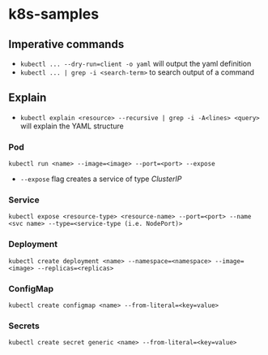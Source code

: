 # k8s-samples

## Imperative commands
- `kubectl ... --dry-run=client -o yaml` will output the yaml definition
- `kubectl ... | grep -i <search-term>` to search output of a command

## Explain
- `kubectl explain <resource> --recursive | grep -i -A<lines> <query>` will explain the YAML structure

### Pod
`kubectl run <name> --image=<image> --port=<port> --expose`
- `--expose` flag creates a service of type *ClusterIP*

### Service
`kubectl expose <resource-type> <resource-name> --port=<port> --name <svc name> --type=<service-type (i.e. NodePort)>`

### Deployment
`kubectl create deployment <name> --namespace=<namespace> --image=<image> --replicas=<replicas>`

### ConfigMap
`kubectl create configmap <name> --from-literal=<key=value>`

### Secrets
`kubectl create secret generic <name> --from-literal=<key=value>`
